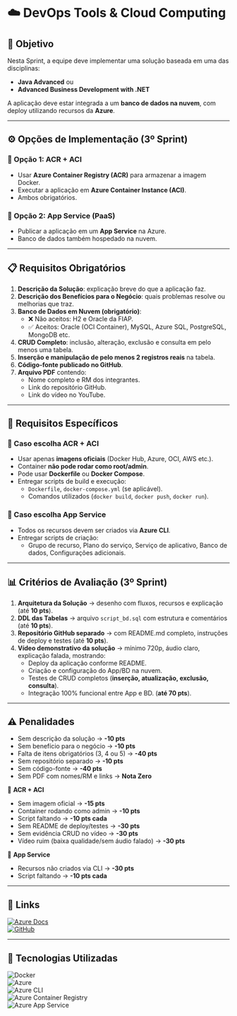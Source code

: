 # ☁️ **DevOps Tools & Cloud Computing**

## 🔶 **Objetivo**
Nesta Sprint, a equipe deve implementar uma solução baseada em uma das disciplinas:  
- **Java Advanced** ou  
- **Advanced Business Development with .NET**  

A aplicação deve estar integrada a um **banco de dados na nuvem**, com deploy utilizando recursos da **Azure**.

---

## ⚙️ **Opções de Implementação (3º Sprint)**
### 🔹 Opção 1: **ACR + ACI**
- Usar **Azure Container Registry (ACR)** para armazenar a imagem Docker.  
- Executar a aplicação em **Azure Container Instance (ACI)**.  
- Ambos obrigatórios.  

### 🔹 Opção 2: **App Service (PaaS)**
- Publicar a aplicação em um **App Service** na Azure.  
- Banco de dados também hospedado na nuvem.  

---

## 📋 **Requisitos Obrigatórios**
1. **Descrição da Solução**: explicação breve do que a aplicação faz.  
2. **Descrição dos Benefícios para o Negócio**: quais problemas resolve ou melhorias que traz.  
3. **Banco de Dados em Nuvem (obrigatório)**:  
   - ❌ Não aceitos: H2 e Oracle da FIAP.  
   - ✅ Aceitos: Oracle (OCI Container), MySQL, Azure SQL, PostgreSQL, MongoDB etc.  
4. **CRUD Completo**: inclusão, alteração, exclusão e consulta em pelo menos uma tabela.  
5. **Inserção e manipulação de pelo menos 2 registros reais** na tabela.  
6. **Código-fonte publicado no GitHub**.  
7. **Arquivo PDF** contendo:  
   - Nome completo e RM dos integrantes.  
   - Link do repositório GitHub.  
   - Link do vídeo no YouTube.  

---

## 📑 **Requisitos Específicos**
### 🔹 Caso escolha **ACR + ACI**
- Usar apenas **imagens oficiais** (Docker Hub, Azure, OCI, AWS etc.).  
- Container **não pode rodar como root/admin**.  
- Pode usar **Dockerfile** ou **Docker Compose**.  
- Entregar scripts de build e execução:  
  - `Dockerfile`, `docker-compose.yml` (se aplicável).  
  - Comandos utilizados (`docker build`, `docker push`, `docker run`).  

### 🔹 Caso escolha **App Service**
- Todos os recursos devem ser criados via **Azure CLI**.  
- Entregar scripts de criação:  
  - Grupo de recurso, Plano do serviço, Serviço de aplicativo, Banco de dados, Configurações adicionais.  

---

## 📊 **Critérios de Avaliação (3º Sprint)**
1. **Arquitetura da Solução** → desenho com fluxos, recursos e explicação (até **10 pts**).  
2. **DDL das Tabelas** → arquivo `script_bd.sql` com estrutura e comentários (até **10 pts**).  
3. **Repositório GitHub separado** → com README.md completo, instruções de deploy e testes (até **10 pts**).  
4. **Vídeo demonstrativo da solução** → mínimo 720p, áudio claro, explicação falada, mostrando:  
   - Deploy da aplicação conforme README.  
   - Criação e configuração do App/BD na nuvem.  
   - Testes de CRUD completos (**inserção, atualização, exclusão, consulta**).  
   - Integração 100% funcional entre App e BD. (**até 70 pts**).  

---

## ⚠️ **Penalidades**
- Sem descrição da solução → **-10 pts**  
- Sem benefício para o negócio → **-10 pts**  
- Falta de itens obrigatórios (3, 4 ou 5) → **-40 pts**  
- Sem repositório separado → **-10 pts**  
- Sem código-fonte → **-40 pts**  
- Sem PDF com nomes/RM e links → **Nota Zero**  

🔹 **ACR + ACI**  
- Sem imagem oficial → **-15 pts**  
- Container rodando como admin → **-10 pts**  
- Script faltando → **-10 pts cada**  
- Sem README de deploy/testes → **-30 pts**  
- Sem evidência CRUD no vídeo → **-30 pts**  
- Vídeo ruim (baixa qualidade/sem áudio falado) → **-30 pts**  

🔹 **App Service**  
- Recursos não criados via CLI → **-30 pts**  
- Script faltando → **-10 pts cada**  

---

## 📂 **Links**
[![Azure Docs](https://img.shields.io/badge/Azure-CLI%20%26%20Cloud%20Docs-blue?style=flat-square&logo=microsoftazure)](https://docs.microsoft.com/en-us/azure/devops/)  
[![GitHub](https://img.shields.io/badge/GitHub-Repositório-blue?style=flat-square&logo=github)](https://github.com/carmipa/challenge_2025_1_semestre_mottu/tree/main/DevOps_Tools_Cloud_Computing)  

---

## 🎨 **Tecnologias Utilizadas**
![Docker](https://img.shields.io/badge/Docker-2496ED?style=flat-square&logo=docker)  
![Azure](https://img.shields.io/badge/Azure-0089D6?style=flat-square&logo=microsoftazure)  
![Azure CLI](https://img.shields.io/badge/Azure%20CLI-0078D4?style=flat-square&logo=powershell)  
![Azure Container Registry](https://img.shields.io/badge/Azure%20ACR-2560E0?style=flat-square&logo=microsoftazure)  
![Azure App Service](https://img.shields.io/badge/Azure%20App%20Service-0078D7?style=flat-square&logo=windows)  
